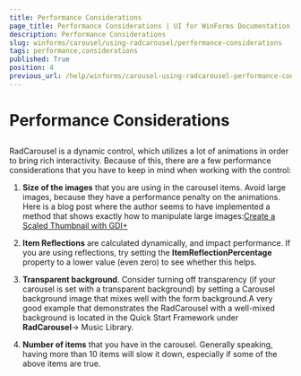```yaml
---
title: Performance Considerations
page_title: Performance Considerations | UI for WinForms Documentation
description: Performance Considerations
slug: winforms/carousel/using-radcarousel/performance-considerations
tags: performance,considerations
published: True
position: 4
previous_url: /help/winforms/carousel-using-radcarousel-performance-considerations.html 
---
```


# Performance Considerations



## 

RadCarousel is a dynamic control, which utilizes a lot of animations in order to bring rich interactivity. Because of this, there are a few performance considerations that you have to keep in mind when working with the control:

1. __Size of the images__ that you are using in the carousel items. Avoid large images, because they have a performance penalty on the animations. Here is a blog post where the author seems to have implemented a method that shows exactly how to manipulate large images:[Create a Scaled Thumbnail with GDI+ ](https://web.archive.org/web/20130529061432/http://blog.justinholton.com/post/Create-a-Scaled-GDI-Thumbnail-(Constrain-Proportions).aspx)

1. __Item Reflections__ are calculated dynamically, and impact performance. If you are using reflections, try setting the __ItemReflectionPercentage__ property to a lower value (even zero) to see whether this helps. 

1. __Transparent background__. Consider turning off transparency (if your carousel is set with a transparent background) by setting a Carousel background image that mixes well with the form background.A very good example that demonstrates the RadCarousel with a well-mixed background is located in the Quick Start Framework under __RadCarousel__-> Music Library.

1. __Number of items__ that you have in the carousel. Generally speaking, having more than 10 items will slow it down, especially if some of the above items are true.
